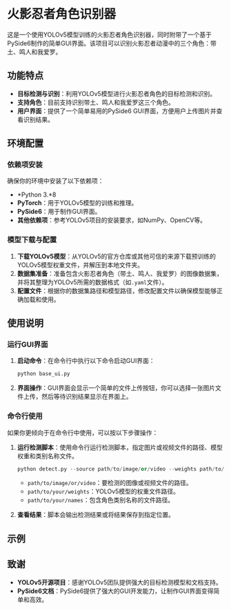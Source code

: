 # 火影忍者角色识别器

这是一个使用YOLOv5模型训练的火影忍者角色识别器，同时附带了一个基于PySide6制作的简单GUI界面。该项目可以识别火影忍者动漫中的三个角色：带土、鸣人和我爱罗。

## 功能特点

- **目标检测与识别**：利用YOLOv5模型进行火影忍者角色的目标检测和识别。
- **支持角色**：目前支持识别带土、鸣人和我爱罗这三个角色。
- **用户界面**：提供了一个简单易用的PySide6 GUI界面，方便用户上传图片并查看识别结果。

## 环境配置

### 依赖项安装

确保你的环境中安装了以下依赖项：

- *Python 3.*8
- **PyTorch**：用于YOLOv5模型的训练和推理。
- **PySide6**：用于制作GUI界面。
- **其他依赖项**：参考YOLOv5项目的安装要求，如NumPy、OpenCV等。

### 模型下载与配置

1. **下载YOLOv5模型**：从YOLOv5的官方仓库或其他可信的来源下载预训练的YOLOv5模型权重文件，并解压到本地文件夹。
2. **数据集准备**：准备包含火影忍者角色（带土、鸣人、我爱罗）的图像数据集，并将其整理为YOLOv5所需的数据格式（如`.yaml`文件）。
3. **配置文件**：根据你的数据集路径和模型路径，修改配置文件以确保模型能够正确加载和使用。

## 使用说明

### 运行GUI界面

1. **启动命令**：在命令行中执行以下命令启动GUI界面：

   ```python
   python base_ui.py
   ```

2. **界面操作**：GUI界面会显示一个简单的文件上传按钮，你可以选择一张图片文件上传，然后等待识别结果显示在界面上。

### 命令行使用

如果你更倾向于在命令行中使用，可以按以下步骤操作：

1. **运行检测脚本**：使用命令行运行检测脚本，指定图片或视频文件的路径、模型权重和类别名称文件。

   ```python
   python detect.py --source path/to/image/or/video --weights path/to/your/weights --names path/to/your/names
   ```

   - `path/to/image/or/video`：要检测的图像或视频文件的路径。
   - `path/to/your/weights`：YOLOv5模型的权重文件路径。
   - `path/to/your/names`：包含角色类别名称的文件路径。

2. **查看结果**：脚本会输出检测结果或将结果保存到指定位置。

## 示例



## 致谢

- **YOLOv5开源项目**：感谢YOLOv5团队提供强大的目标检测模型和文档支持。
- **PySide6文档**：PySide6提供了强大的GUI开发能力，让制作GUI界面变得简单和高效。

